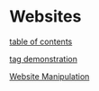 # Websites

[table of contents](https://nxnelly.github.io/Pages/TableOfContents.html)

[tag demonstration](https://nxnelly.github.io/Pages/)

[Website Manipulation](https://nxnelly.github.io/Pages/WebsiteManipulation.html)
